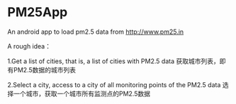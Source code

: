 # PM25App
An android app to load pm2.5 data from http://www.pm25.in

A rough idea：

1.Get a list of cities, that is, a list of cities with PM2.5 data
 获取城市列表，即有PM2.5数据的城市列表

2.Select a city, access to a city of all monitoring points of the PM2.5 data
  选择一个城市，获取一个城市所有监测点的PM2.5数据
  


